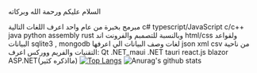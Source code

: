 السلام عليكم ورحمة الله وبركاته

مبرمج بخبرة من عام واحد 
اعرف اللغات التالية
c# typescript/JavaScript c/c++
java python assembly rust
وبالنسبة للتصمبم والفرونت اند
html/css 
ولقواعد البيانات 
sqlite3 , mongodb
لغات وصف البيانات الي اعرفها
json xml csv
من ناحية التقنيات والفريم ووركس اعرف:
Qt .NET_maui .NET tauri react.js
blazor ASP.NET(مااذكره كثير)
[![Top Langs](https://github-readme-stats.vercel.app/api/top-langs/?username=ango7581&layout=compact&theme=dark&hide=c%23,html,cmake,css&langs_count=15)](https://github.com/anuraghazra/github-readme-stats) ![Anurag's github stats](https://github-readme-stats.vercel.app/api?username=ango7581&count_private=true&theme=dark&show_icons=true&include_all_commits=true&show_owner=true)

